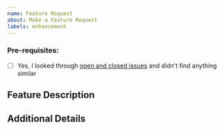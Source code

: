 ```yaml
---
name: Feature Request
about: Make a Feature Request
labels: enhancement
---
```


### Pre-requisites:
- [ ] Yes, I looked through [open and closed issues](../../../issues?utf8=✓&q=is%3Aissue) and didn't find anything similar

## Feature Description
<!-- What is the feature? How should it work? -->

## Additional Details
<!-- Anything else you'd like to add? Any suggestions for implementation? -->
